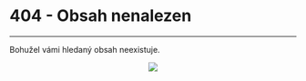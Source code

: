 # 404 - Obsah nenalezen
---

Bohužel vámi hledaný obsah neexistuje.
	
<div align="center">
    <img src="https://cdn.7tv.app/emote/60b05d483cadd71dffc67135/4x\">
</div>